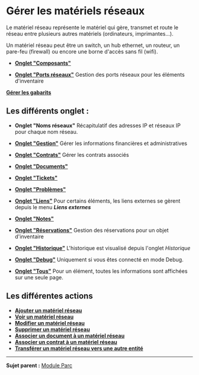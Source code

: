 Gérer les matériels réseaux
===========================

Le matériel réseau représente le matériel qui gère, transmet et route le réseau entre plusieurs autres matériels (ordinateurs, imprimantes...).

Un matériel réseau peut être un switch, un hub ethernet, un routeur, un pare-feu (firewall) ou encore une borne d'accès sans fil (wifi).

-   **[Onglet "Composants"](Les_différents_onglets/Onglet_Composants.md)**

-   **[Onglet "Ports réseaux"](Les_différents_onglets/Onglet_Ports_Réseaux.md)**
     Gestion des ports réseaux pour les éléments d'inventaire

**[Gérer les gabarits](Les_différentes_actions/Gérer_les_gabarits.md)**

Les différents onglet :
---------------------
-   **Onglet "Noms réseaux"**
     Récapitulatif des adresses IP et réseaux IP pour chaque nom réseau.

-   **[Onglet "Gestion"](Les_différents_onglets/Onglet_Gestion.md)**
    Gérer les informations financières et administratives

-   **[Onglet "Contrats"](Les_différents_onglets/Onglet_Contrats.md)**
    Gérer les contrats associés

-   **[Onglet "Documents"](Les_différents_onglets/Onglet_Documents.md)**

-   **[Onglet "Tickets"](Les_différents_onglets/Onglet_Tickets.md)**

-   **[Onglet "Problèmes"](Les_différents_onglets/Onglet_Problèmes.md)**

-   **[Onglet "Liens"](Les_différents_onglets/Onglet_Liens.md)**
     Pour certains éléments, les liens externes se gèrent depuis le menu ***Liens externes***

-   **[Onglet "Notes"](Les_différents_onglets/Onglet_Notes.md)**

-   **[Onglet "Réservations"](Les_différents_onglets/Onglet_Réservations.md)**
     Gestion des réservations pour un objet d'inventaire

-   **[Onglet "Historique"](Les_différents_onglets/Onglet_Historique.md)**
     L'historique est visualisé depuis l'onglet *Historique*

-   **[Onglet "Debug"](Les_différents_onglets/Onglet_Debug.md)**
    Uniquement si vous êtes connecté en mode Debug.

-   **[Onglet "Tous"](Les_différents_onglets/Onglet_Tous.md)**
     Pour un élément, toutes les informations sont affichées sur une seule page.

Les différentes actions
-----------------------
-   **[Ajouter un matériel réseau](Les_différentes_actions/Créer_un_nouvel_objet.md)**
-   **[Voir un matériel réseau](Les_différentes_actions/Visualiser_un_objet.md)**
-   **[Modifier un matériel réseau](Les_différentes_actions/Modifier_un_objet.md)**
-   **[Supprimer un matériel réseau](Les_différentes_actions/Supprimer_un_objet.md)**
-   **[Associer un document à un matériel réseau](Les_différentes_actions/Lier_un_document_à_un_objet.md)**
-   **[Associer un contrat à un matériel réseau](Les_différentes_actions/Lier_un_contrat_à_un_objet.md)**
-   **[Transférer un matériel réseau vers une autre entité](Les_différentes_actions/Transférer_un_objet.md)**


-----------
**Sujet parent :** [Module Parc](03_Module_Parc/01_Module_Parc.md "Module Parc de GLPI")
